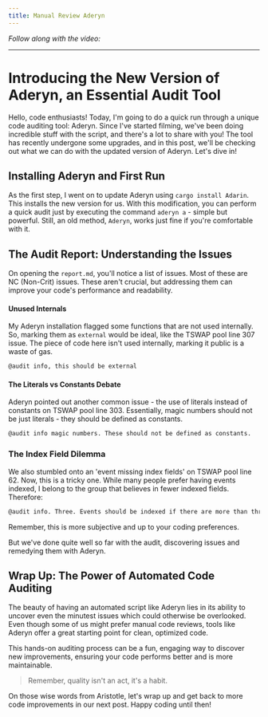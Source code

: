 ```yaml
---
title: Manual Review Aderyn
---
```


_Follow along with the video:_



---

# Introducing the New Version of Aderyn, an Essential Audit Tool

Hello, code enthusiasts! Today, I'm going to do a quick run through a unique code auditing tool: Aderyn. Since I've started filming, we've been doing incredible stuff with the script, and there's a lot to share with you! The tool has recently undergone some upgrades, and in this post, we'll be checking out what we can do with the updated version of Aderyn. Let's dive in!

## Installing Aderyn and First Run

As the first step, I went on to update Aderyn using `cargo install Adarin`. This installs the new version for us. With this modification, you can perform a quick audit just by executing the command `aderyn a` - simple but powerful. Still, an old method, `Aderyn`, works just fine if you're comfortable with it.

## The Audit Report: Understanding the Issues

On opening the `report.md`, you'll notice a list of issues. Most of these are NC (Non-Crit) issues. These aren't crucial, but addressing them can improve your code's performance and readability.

#### Unused Internals

My Aderyn installation flagged some functions that are not used internally. So, marking them as `external` would be ideal, like the TSWAP pool line 307 issue. The piece of code here isn't used internally, marking it public is a waste of gas.

```bash
@audit info, this should be external
```

#### The Literals vs Constants Debate

Aderyn pointed out another common issue - the use of literals instead of constants on TSWAP pool line 303. Essentially, magic numbers should not be just literals - they should be defined as constants.

```bash
@audit info magic numbers. These should not be defined as constants.
```

### The Index Field Dilemma

We also stumbled onto an 'event missing index fields' on TSWAP pool line 62. Now, this is a tricky one. While many people prefer having events indexed, I belong to the group that believes in fewer indexed fields. Therefore:

```bash
@audit info. Three. Events should be indexed if there are more than three params.
```

Remember, this is more subjective and up to your coding preferences.

But we've done quite well so far with the audit, discovering issues and remedying them with Aderyn.

## Wrap Up: The Power of Automated Code Auditing

The beauty of having an automated script like Aderyn lies in its ability to uncover even the minutest issues which could otherwise be overlooked. Even though some of us might prefer manual code reviews, tools like Aderyn offer a great starting point for clean, optimized code.

This hands-on auditing process can be a fun, engaging way to discover new improvements, ensuring your code performs better and is more maintainable.

> Remember, quality isn't an act, it's a habit.

On those wise words from Aristotle, let's wrap up and get back to more code improvements in our next post. Happy coding until then!
